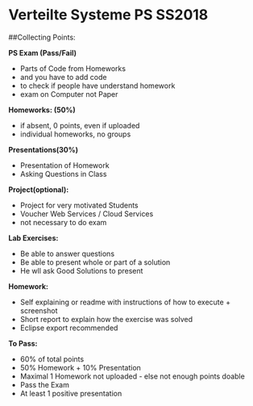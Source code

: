 # Verteilte Systeme PS SS2018

##Collecting Points:

**PS Exam (Pass/Fail)**

- Parts of Code from Homeworks
- and you have to add code
- to check if people have understand homework
- exam on Computer not Paper

**Homeworks: (50%)**

- if absent, 0 points, even if uploaded
- individual homeworks, no groups

**Presentations(30%)**

- Presentation of Homework
- Asking Questions in Class

**Project(optional):**

- Project for very motivated Students
- Voucher Web Services / Cloud Services 
- not necessary to do exam

**Lab Exercises:**

- Be able to answer questions
- Be able to present whole or part of a solution
- He wll ask Good Solutions to present


**Homework:**

- Self explaining or readme with instructions of how to execute + screenshot
- Short report to explain how the exercise was solved
- Eclipse export recommended

**To Pass:**

- 60% of total points
- 50% Homework + 10% Presentation
- Maximal 1 Homework not uploaded - else not enough points doable
- Pass the Exam
- At least 1 positive presentation
